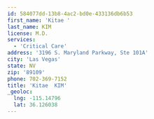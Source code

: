 ```yaml
---
id: 584077dd-13b8-4ac2-bd0e-433136db6b53
first_name: 'Kitae '
last_name: KIM
license: M.D.
services:
  - 'Critical Care'
address: '3196 S. Maryland Parkway, Ste 101A'
city: 'Las Vegas'
state: NV
zip: '89109'
phone: 702-369-7152
title: 'Kitae  KIM'
_geoloc:
  lng: -115.14796
  lat: 36.126038
---
```

